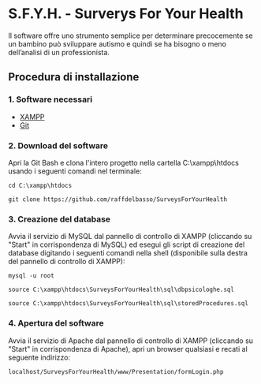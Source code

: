 # S.F.Y.H. - Surverys For Your Health
Il software offre uno strumento semplice per determinare precocemente se un bambino può sviluppare autismo e quindi se ha bisogno o meno dell’analisi di un professionista.
## Procedura di installazione
### 1. Software necessari
* [XAMPP](https://www.apachefriends.org/it/index.html)
* [Git](https://git-scm.com/download/)
### 2. Download del software
Apri la Git Bash e clona l'intero progetto nella cartella C:\xampp\htdocs usando i seguenti comandi nel terminale:
```
cd C:\xampp\htdocs
```
```
git clone https://github.com/raffdelbasso/SurveysForYourHealth
```
### 3. Creazione del database
Avvia il servizio di MySQL dal pannello di controllo di XAMPP (cliccando su "Start" in corrispondenza di MySQL) ed esegui gli script di creazione del database digitando i seguenti comandi nella shell (disponibile sulla destra del pannello di controllo di XAMPP):
```
mysql -u root
```
```
source C:\xampp\htdocs\SurveysForYourHealth\sql\dbpsicologhe.sql
```
```
source C:\xampp\htdocs\SurveysForYourHealth\sql\storedProcedures.sql
```
### 4. Apertura del software
Avvia il servizio di Apache dal pannello di controllo di XAMPP (cliccando su "Start" in corrispondenza di Apache), apri un browser qualsiasi e recati al seguente indirizzo:
```
localhost/SurveysForYourHealth/www/Presentation/formLogin.php
```
